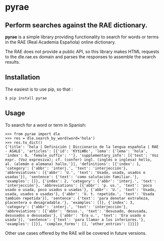 pyrae
=====

Perform searches against the RAE dictionary.
--------------------------------------------
**pyrae** is a simple library providing functionality to
search for words or terms in the RAE (Real Academia
Española) online dictionary.

The RAE does not provide a public API, so this library
makes HTML requests to the dle.rae.es domain and parses
the responses to assemble the search results.

Installation
------------
The easiest is to use pip, so that :

```
$ pip install pyrae
```

Usage
-----
To search for a word or term in Spanish:

```
>>> from pyrae import dle
>>> res = dle.search_by_word(word='hola')
>>> res.to_dict()
{'title': 'hola | Definición | Diccionario de la lengua española | RAE - ASALE', 'articles': [{'id': 'KYtLWBc', 'lema': {'lema': 'hola', 'index': 0, 'female_suffix': ''}, 'supplementary_info': [{'text': 'Voz expr. (Voz expresiva); cf. (confer) ingl. (inglés o inglesa) hello, al. (alemán o alemana) hallo.'}], 'definitions': [{'index': 1, 'category': {'abbr': 'interj.', 'text': 'interjección'}, 'abbreviations': [{'abbr': 'U.', 'text': 'Usado, usada, usados o usadas'}], 'sentence': {'text': 'como salutación familiar.'}, 'examples': []}, {'index': 2, 'category': {'abbr': 'interj.', 'text': 'interjección'}, 'abbreviations': [{'abbr': 'p. us.', 'text': 'poco usado o usada, poco usados o usadas'}, {'abbr': 'U.', 'text': 'Usado, usada, usados o usadas'}, {'abbr': 'U. t. repetida.', 'text': 'Usada también repetida'}], 'sentence': {'text': 'para denotar extrañeza, placentera o desagradable.'}, 'examples': []}, {'index': 3, 'category': {'abbr': 'interj.', 'text': 'interjección'}, 'abbreviations': [{'abbr': 'desus.', 'text': 'desusado, desusada, desusados o desusadas'}, {'abbr': 'Era u.', 'text': 'Era usado o usada'}], 'sentence': {'text': 'para llamar a los inferiores.'}, 'examples': []}], 'complex_forms': [], 'other_entries': []}]}
```

Other use cases offered by the RAE will be covered in future versions.